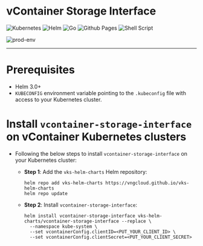 # vContainer Storage Interface

![Kubernetes](https://img.shields.io/badge/kubernetes-%23326ce5.svg?style=for-the-badge&logo=kubernetes&logoColor=white)
![Helm](https://img.shields.io/badge/Helm-0F1689?style=for-the-badge&logo=Helm&labelColor=0F1689)
![Go](https://img.shields.io/badge/go-%2300ADD8.svg?style=for-the-badge&logo=go&logoColor=white)
![Github Pages](https://img.shields.io/badge/github%20pages-121013?style=for-the-badge&logo=github&logoColor=white)
![Shell Script](https://img.shields.io/badge/shell_script-%23121011.svg?style=for-the-badge&logo=gnu-bash&logoColor=white)

![prod-env](https://badgen.net/badge/PRODUCTION/environment/blue?icon=github)

<hr>

# Prerequisites

- Helm 3.0+
- `KUBECONFIG` environment variable pointing to the `.kubeconfig` file with access to your Kubernetes cluster.

# Install `vcontainer-storage-interface` on vContainer Kubernetes clusters

- Following the below steps to install `vcontainer-storage-interface` on your Kubernetes cluster:
  - **Step 1**: Add the `vks-helm-charts` Helm repository:

    ```
    helm repo add vks-helm-charts https://vngcloud.github.io/vks-helm-charts
    helm repo update
    ```

  - **Step 2**: Install `vcontainer-storage-interface`:

    ```
    helm install vcontainer-storage-interface vks-helm-charts/vcontainer-storage-interface --replace \
      --namespace kube-system \
      --set vcontainerConfig.clientID=<PUT_YOUR_CLIENT_ID> \
      --set vcontainerConfig.clientSecret=<PUT_YOUR_CLIENT_SECRET>
    ```

